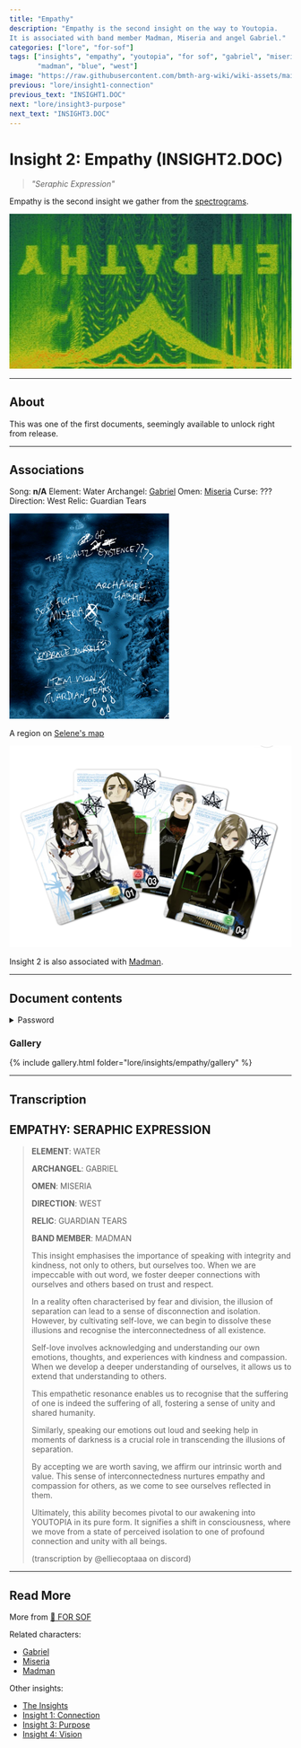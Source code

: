 ```yaml
---
title: "Empathy"
description: "Empathy is the second insight on the way to Youtopia. 
It is associated with band member Madman, Miseria and angel Gabriel."
categories: ["lore", "for-sof"]
tags: ["insights", "empathy", "youtopia", "for sof", "gabriel", "miseria", 
       "madman", "blue", "west"]
image: "https://raw.githubusercontent.com/bmth-arg-wiki/wiki-assets/main/lore/insights/empathy/gallery/empathy1.png"
previous: "lore/insight1-connection"
previous_text: "INSIGHT1.DOC"
next: "lore/insight3-purpose"
next_text: "INSIGHT3.DOC"
---
```

# Insight 2: Empathy (INSIGHT2.DOC)

> *"Seraphic Expression"*

Empathy is the second insight we gather from the [spectrograms](../music/spectrograms).

![Empathy spectrogram](https://raw.githubusercontent.com/bmth-arg-wiki/wiki-assets/main/lore/insights/empathy/img_5.png)

***

## About

This was one of the first documents, seemingly available to unlock right from release.

***

## Associations

Song: **n/A**
Element: Water
Archangel: [Gabriel](../characters/gabriel)
Omen: [Miseria](../characters/miseria)
Curse: ???
Direction: West
Relic: Guardian Tears

![Empathy on Selene's map](https://raw.githubusercontent.com/bmth-arg-wiki/wiki-assets/main/lore/insights/empathy/empathy-selenes-map.png)

A region on [Selene's map](../for-sof#YOUTOPIA_selenes_mapvis)

![Band cards with Madman for empathy](https://raw.githubusercontent.com/bmth-arg-wiki/wiki-assets/main/characters/band-cards.png)

Insight 2 is also associated with [Madman](../characters/madman).

***

## Document contents

<details class="password">
  <summary>Password</summary>

empathy
</details>

### Gallery

{% include gallery.html folder="lore/insights/empathy/gallery" %}

***

## Transcription

## EMPATHY: SERAPHIC EXPRESSION 
>
> **ELEMENT**: WATER
>
> **ARCHANGEL**: GABRIEL
>
> **OMEN**: MISERIA
>
> **DIRECTION**: WEST
>
> **RELIC**: GUARDIAN TEARS
>
> **BAND MEMBER**: MADMAN
>
> This insight emphasises the importance of speaking with integrity and kindness, not only to others, but ourselves too. When we are impeccable with out word, we foster deeper connections with ourselves and others based on trust and respect.
>
> In a reality often characterised by fear and division, the illusion of separation can lead to a sense of disconnection and isolation. However, by cultivating self-love, we can begin to dissolve these illusions and recognise the interconnectedness of all existence.
>
> Self-love involves acknowledging and understanding our own emotions, thoughts, and experiences with kindness and compassion. When we develop a deeper understanding of ourselves, it allows us to extend that understanding to others.
>
> This empathetic resonance enables us to recognise that the suffering of one is indeed the suffering of all, fostering a sense of unity and shared humanity. 
>
> Similarly, speaking our emotions out loud and seeking help in moments of darkness is a crucial role in transcending the illusions of separation. 
>
> By accepting we are worth saving, we affirm our intrinsic worth and value. This sense of interconnectedness nurtures empathy and compassion for others, as we come to see ourselves reflected in them.
>
> Ultimately, this ability becomes pivotal to our awakening into YOUTOPIA in its pure form. It signifies a shift in consciousness, where we move from a state of perceived isolation to one of profound connection and unity with all beings.
>
> (transcription by @elliecoptaaa on discord)

***

## Read More

More from [📁 FOR SOF](../for-sof)

Related characters:

- [Gabriel](../characters/gabriel)
- [Miseria](../characters/miseria)
- [Madman](../characters/madman)

Other insights:

- [The Insights](insights)
- [Insight 1: Connection](insight1-connection)
- [Insight 3: Purpose](insight3-purpose)
- [Insight 4: Vision](insight4-vision)
